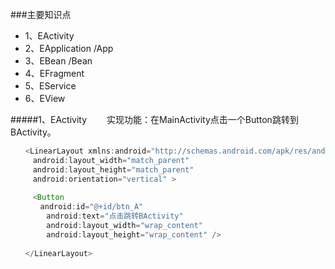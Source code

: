 
###主要知识点
* 1、EActivity
* 2、EApplication   /App
* 3、EBean    /Bean  
* 4、EFragment
* 5、EService
* 6、EView

#####1、EActivity
　　实现功能：在MainActivity点击一个Button跳转到BActivity。
```Java
　　<LinearLayout xmlns:android="http://schemas.android.com/apk/res/android"
　　　android:layout_width="match_parent"
　　　android:layout_height="match_parent"
　　　android:orientation="vertical" >
　　　
　　　<Button
　　　　android:id="@+id/btn_A"
        android:text="点击跳转BActivity"
        android:layout_width="wrap_content"
        android:layout_height="wrap_content" />
        
　　</LinearLayout>
```

